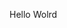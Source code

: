 Hello Wolrd
























































































































































































































































































































































































































































































































































































































































































































































































































































































































































































































































































































































































































































































































































































